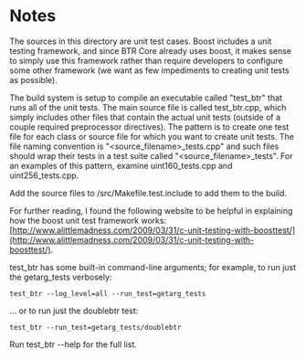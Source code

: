 # Notes
The sources in this directory are unit test cases.  Boost includes a
unit testing framework, and since BTR Core already uses boost, it makes
sense to simply use this framework rather than require developers to
configure some other framework (we want as few impediments to creating
unit tests as possible).

The build system is setup to compile an executable called "test_btr"
that runs all of the unit tests.  The main source file is called
test_btr.cpp, which simply includes other files that contain the
actual unit tests (outside of a couple required preprocessor
directives).  The pattern is to create one test file for each class or
source file for which you want to create unit tests.  The file naming
convention is "<source_filename>_tests.cpp" and such files should wrap
their tests in a test suite called "<source_filename>_tests".  For an
examples of this pattern, examine uint160_tests.cpp and
uint256_tests.cpp.

Add the source files to /src/Makefile.test.include to add them to the build.

For further reading, I found the following website to be helpful in
explaining how the boost unit test framework works:
[http://www.alittlemadness.com/2009/03/31/c-unit-testing-with-boosttest/](http://www.alittlemadness.com/2009/03/31/c-unit-testing-with-boosttest/).

test_btr has some built-in command-line arguments; for
example, to run just the getarg_tests verbosely:

    test_btr --log_level=all --run_test=getarg_tests

... or to run just the doublebtr test:

    test_btr --run_test=getarg_tests/doublebtr

Run  test_btr --help   for the full list.

